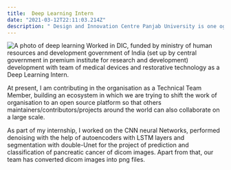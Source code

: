 ```yaml
---
title:  Deep Learning Intern
date: "2021-03-12T22:11:03.214Z"
description: " Design and Innovation Centre Panjab University is one og the 21 labs funded by MHRD , I was deep learning intern and this is the how i get started"
---
```

![A photo of deep learning](markus-spiske-iar-afB0QQw-unsplash.jpg)
Worked in DIC, funded by ministry of human resources and development government of India (set up by central government in premium institute for research and development) development with team of medical devices and restorative technology as a Deep Learning Intern.

At present, I am contributing in the organisation as a Technical Team Member, building an ecosystem in which we are trying to shift the work of organisation to an open source platform so that others maintainers/contributors/projects around the world can also collaborate on a large scale.

As part of my internship, I worked on the CNN neural Networks, performed denoising with the help of autoencoders with LSTM layers and segmentation with double-Unet for the project of prediction and classification of pancreatic cancer of dicom images. Apart from that, our team has converted dicom images into png files.
